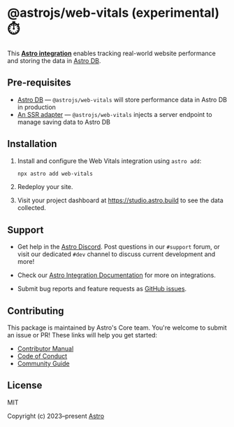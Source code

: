 # @astrojs/web-vitals (experimental) ⏱️

This **[Astro integration][astro-integration]** enables tracking real-world website performance and storing the data in [Astro DB][db].

## Pre-requisites

- [Astro DB](https://astro.build/db) — `@astrojs/web-vitals` will store performance data in Astro DB in production
- [An SSR adapter](https://docs.astro.build/en/guides/server-side-rendering/) — `@astrojs/web-vitals` injects a server endpoint to manage saving data to Astro DB

## Installation

1. Install and configure the Web Vitals integration using `astro add`:

   ```sh
   npx astro add web-vitals
   ```

2. Redeploy your site.

3. Visit your project dashboard at https://studio.astro.build to see the data collected.

## Support

- Get help in the [Astro Discord][discord]. Post questions in our `#support` forum, or visit our dedicated `#dev` channel to discuss current development and more!

- Check our [Astro Integration Documentation][astro-integration] for more on integrations.

- Submit bug reports and feature requests as [GitHub issues][issues].

## Contributing

This package is maintained by Astro's Core team. You're welcome to submit an issue or PR! These links will help you get started:

- [Contributor Manual][contributing]
- [Code of Conduct][coc]
- [Community Guide][community]

## License

MIT

Copyright (c) 2023–present [Astro][astro]

[astro]: https://astro.build/
[db]: https://astro.build/db/
[contributing]: https://github.com/withastro/astro/blob/main/CONTRIBUTING.md
[coc]: https://github.com/withastro/.github/blob/main/CODE_OF_CONDUCT.md
[community]: https://github.com/withastro/.github/blob/main/COMMUNITY_GUIDE.md
[discord]: https://astro.build/chat/
[issues]: https://github.com/withastro/astro/issues
[astro-integration]: https://docs.astro.build/en/guides/integrations-guide/
